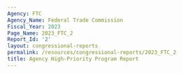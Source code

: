 ```yaml
---
Agency: FTC
Agency_Name: Federal Trade Commission
Fiscal_Year: 2023
Page_Name: 2023_FTC_2
Report_Id: '2'
layout: congressional-reports
permalink: /resources/congressional-reports/2023_FTC_2
title: Agency High-Priority Program Report
---
```

